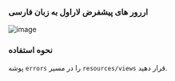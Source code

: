 ### اررور های پیشفرض لاراول به زبان فارسی

![image](https://github.com/user-attachments/assets/c4e54ab1-6cd8-4110-b06e-438ae6557ac7)

### نحوه استفاده
 پوشه `errors` را در مسیر `resources/views` قرار دهید.
